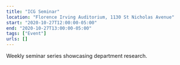 ```yaml
---
title: "ICG Seminar"
location: "Florence Irving Auditorium, 1130 St Nicholas Avenue"
start: "2020-10-27T12:00:00-05:00"
end: "2020-10-27T13:00:00-05:00"
tags: ["Event"]
urls: []
---
```


Weekly seminar series showcasing department research.

<!-- endexcerpt -->
